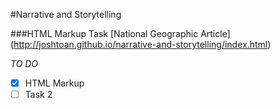 #Narrative and Storytelling

###HTML Markup Task
[National Geographic Article] (http://joshtoan.github.io/narrative-and-storytelling/index.html)

*TO DO*

- [x] HTML Markup
- [ ] Task 2
